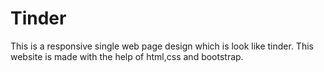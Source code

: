 # Tinder
This is a responsive single web page design which is look like tinder. This website is made with the help of html,css and bootstrap.

